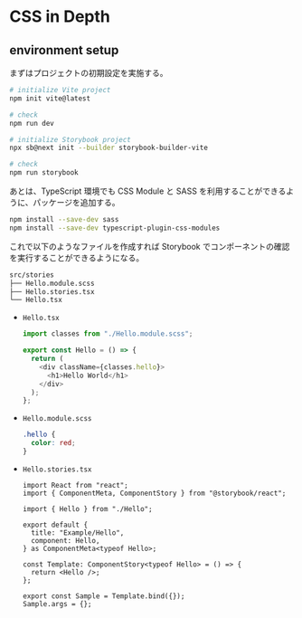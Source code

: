 # CSS in Depth

## environment setup

まずはプロジェクトの初期設定を実施する。

```bash
# initialize Vite project
npm init vite@latest

# check
npm run dev

# initialize Storybook project
npx sb@next init --builder storybook-builder-vite

# check
npm run storybook
```

あとは、TypeScript 環境でも CSS Module と SASS を利用することができるように、パッケージを追加する。

```bash
npm install --save-dev sass
npm install --save-dev typescript-plugin-css-modules
```

これで以下のようなファイルを作成すれば Storybook でコンポーネントの確認を実行することができるようになる。

```bash
src/stories
├── Hello.module.scss
├── Hello.stories.tsx
└── Hello.tsx
```

- `Hello.tsx`

  ```ts
  import classes from "./Hello.module.scss";

  export const Hello = () => {
    return (
      <div className={classes.hello}>
        <h1>Hello World</h1>
      </div>
    );
  };
  ```

- `Hello.module.scss`

  ```scss
  .hello {
    color: red;
  }
  ```

- `Hello.stories.tsx`

  ```tsx
  import React from "react";
  import { ComponentMeta, ComponentStory } from "@storybook/react";

  import { Hello } from "./Hello";

  export default {
    title: "Example/Hello",
    component: Hello,
  } as ComponentMeta<typeof Hello>;

  const Template: ComponentStory<typeof Hello> = () => {
    return <Hello />;
  };

  export const Sample = Template.bind({});
  Sample.args = {};
  ```
